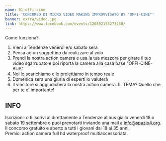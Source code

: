 ```yaml
---
name: 01-offi-cine
title: 'CONCORSO DI MICRO VIDEO MAKING IMPROVVISATO BY "OFFI-CINE"'
banner: extra/video.jpg
link: https://www.facebook.com/events/120802158273250/
---
```


Come funziona?

1. Vieni a Tendenze venerdì e/o sabato sera
2. Pensa ad un soggettino da realizzare al volo
3. Prendi la nostra action camera e usa la tua mezzora per girare il tuo video sgarrupato e poi riporta la camera alla casa base "OFFI-CINE-BUS"
4. Noi lo scarichiamo e lo proiettiamo in tempo reale
5. Domenica sera una giuria di esperti lo valuterà
6. Il vincitore si aggiudicherà la nostra action camera.
IL TEMA? Quello che per te e' importante!

## INFO

Iscrizioni: o ti iscrivi al direttamente a Tendenze al bus giallo venerdì 18 o sabato 19 settembre o puoi prenotarti inviando una mail a <a href="mailto:info@spazio4.org">info@spazio4.org</a>.  
Il concorso gratuito e aperto a tutti i giovani dai 18 ai 35 anni.  
Premio: action camera full hd waterproof multiaccessoriata.
